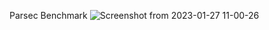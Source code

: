 Parsec Benchmark 
![Screenshot from 2023-01-27 11-00-26](https://user-images.githubusercontent.com/23403286/215061401-5493f80c-3556-4480-ada9-24e00e59a478.png)
